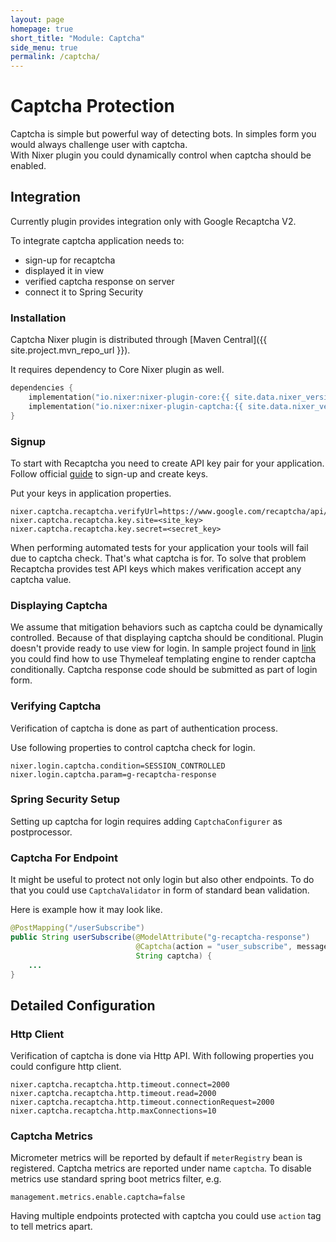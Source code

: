 ```yaml
---
layout: page
homepage: true
short_title: "Module: Captcha"
side_menu: true
permalink: /captcha/
---
```


# Captcha Protection

Captcha is simple but powerful way of detecting bots. In simples form you would always challenge user with captcha.  
With Nixer plugin you could dynamically control when captcha should be enabled. 

## Integration
Currently plugin provides integration only with Google Recaptcha V2.

To integrate captcha application needs to:
 - sign-up for recaptcha
 - displayed it in view
 - verified captcha response on server
 - connect it to Spring Security

### Installation

Captcha Nixer plugin is distributed through [Maven Central]({{ site.project.mvn_repo_url }}).

It requires dependency to Core Nixer plugin as well.

```kotlin
dependencies {
    implementation("io.nixer:nixer-plugin-core:{{ site.data.nixer_version.latest_release }}")
    implementation("io.nixer:nixer-plugin-captcha:{{ site.data.nixer_version.latest_release }}")
}
```

### Signup
To start with Recaptcha you need to create API key pair for your application.
Follow official [guide](https://developers.google.com/recaptcha/intro) to sign-up and create keys.

Put your keys in application properties.

```properties
nixer.captcha.recaptcha.verifyUrl=https://www.google.com/recaptcha/api/siteverify
nixer.captcha.recaptcha.key.site=<site_key>
nixer.captcha.recaptcha.key.secret=<secret_key>
```

When performing automated tests for your application your tools will fail due to captcha check. That's what captcha is for.
To solve that problem Recaptcha provides test API keys which makes verification accept any captcha value.   

### Displaying Captcha
We assume that mitigation behaviors such as captcha could be dynamically controlled. Because of that displaying captcha should be conditional.
Plugin doesn't provide ready to use view for login.
In sample project found in [link](../samples/example) you could find how to use Thymeleaf templating engine to render captcha conditionally. 
Captcha response code should be submitted as part of login form. 

### Verifying Captcha
Verification of captcha is done as part of authentication process. 

Use following properties to control captcha check for login.

```properties
nixer.login.captcha.condition=SESSION_CONTROLLED
nixer.login.captcha.param=g-recaptcha-response
```

### Spring Security Setup

Setting up captcha for login requires adding `CaptchaConfigurer` as postprocessor.

### Captcha For Endpoint
It might be useful to protect not only login but also other endpoints. To do that you could use `CaptchaValidator` in form of standard 
bean validation.  

Here is example how it may look like.

```java
@PostMapping("/userSubscribe")
public String userSubscribe(@ModelAttribute("g-recaptcha-response") 
                            @Captcha(action = "user_subscribe", message = "Captcha error") 
                            String captcha) {
    ...
}
```

## Detailed Configuration
### Http Client
Verification of captcha is done via Http API. With following properties you could configure http client. 

```properties
nixer.captcha.recaptcha.http.timeout.connect=2000
nixer.captcha.recaptcha.http.timeout.read=2000
nixer.captcha.recaptcha.http.timeout.connectionRequest=2000
nixer.captcha.recaptcha.http.maxConnections=10
```

### Captcha Metrics
Micrometer metrics will be reported by default if `meterRegistry` bean is registered. 
Captcha metrics are reported under name `captcha`. 
To disable metrics use standard spring boot metrics filter, e.g.

```properties
management.metrics.enable.captcha=false
```

Having multiple endpoints protected with captcha you could use `action` tag to tell metrics apart.
